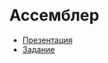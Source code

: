 # Ассемблер

- [Презентация](http://www.nand2tetris.org/lectures/PDF/lecture%2006%20assembler.pdf)
- [Задание](http://www.nand2tetris.org/06.php)
